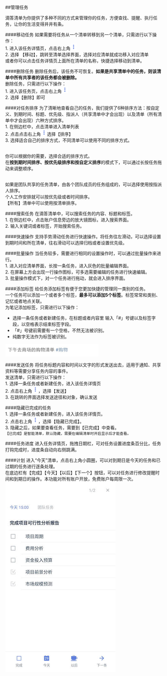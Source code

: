 ##管理任务

滴答清单为你提供了多种不同的方式来管理你的任务，方便查找、提醒、执行任务，让你的生活变得井井有条。

####移动任务
如果需要将任务从一个清单转移到另一个清单，只需进行以下操作：
<br>1. 进入该任务详情页，点击右上角<img src="../images/images_android/image001.png" title="更多" width="20" />
<br>2. 选择 【移动】，跳转至清单选择界面，选择对应清单就成功移入对应清单
<br >或者你可以点击任务详情页上面所在清单的名称，快捷选择移动到清单。

####删除任务
删除任务后，该任务不可恢复。**如果是共享清单中的任务，则该清单中所有共享者的该任务都会被删除。**
<br >删除任务，只需进行以下操作：
<br>1. 进入该任务页，点击右上角<img src="../images/images_android/image001.png" title="更多" width="20" />
<br>2. 选择【删除】即可

####对任务排序
为了清晰地查看自己的任务，我们提供了6种排序方法：按自定义、到期时间、标题、优先级、指派人（共享清单中才会出现）以及清单（所有清单中才会出现）六种方式排序。
<br>1. 在侧边栏中，点击清单进入清单列表 
<br>2. 点击点击右上角<img src="../images/images_android/image001.png" title="更多" width="20" />选择【排序】
<br>3. 选择适合自己的排序方式，不同清单可以使用不同的排序方式。

<br >你可以根据你的需要，选择合适的排序方式。
<br >在**按到期时间排序、按优先级排序和按自定义排序**的模式下，可以通过长按任务拖动来调整顺序。

<br >如果是团队共享的任务清单，由各个团队成员的任务组成的，可以选择使用按指派人排序。
<br >个人工作安排就可以按优先级或者时间排序。
<br >【所有】清单中可以使用按清单排序。

####搜索任务
在滴答清单中，可以搜索任务的内容、标题和标签。
<br>1. 在侧边栏中，点击账户信息旁边的放大镜图标，进入搜索界面。
<br>2. 输入关键词或者标签，开始搜索任务。

####快速操作
支持手势滑动任务进行快速操作。将任务往左滑动，可以选择设置到期时间和所在清单，往右滑动可以选择归档或者设置优先级。


####批量操作
当任务较多，需要进行相同的设置操作时，可以通过批量操作来进行。
<br>1. 进入对应清单界面，长按一条任务，进入灰色的批量编辑界面。
<br>2. 在屏幕上方会出现一行操作图标，可多选需要编辑的任务进行快速编辑。
<br>3. 批量操作模式下，对一个任务进行拖动，就会进入排序界面。

####添加标签
给任务添加标签有便于您更加快捷的管理同一类别的任务。
<br >一个任务可以添加一个或者多个标签，**最多可以添加5个标签**。标签常常和类别、记忆或者地点关联。
<br >为笔记添加标签，只需进行以下操作：
- 选择一条任务或者新建任务，在标题或者内容里 输入「#」号键以及标签字段，以空格表示结束标签字段。
- 「#」号键前需要有一个空格，不然无法被识别。
- 纯数字无法作为标签被识别。

<img src="../images/image4307.jpg" title="标签举例" width="300"  />

####发送任务
将任务标题内容和时间以文字的形式发送出去，适用于通知、共享资料等需要分享任务内容的事件。
<br >发送清单，只需进行以下操作：
<br>1. 选择一条任务或者新建任务，进入该任务详情页
<br>2. 点击右上角<img src="../images/images_android/image001.png" title="更多" width="20" />，选择【发送】
<br>3. 在跳转的界面选择发送途径和对象，确认发送

####隐藏已完成的任务
<br>1. 选择一条任务或者新建任务，进入该任务详情页。
<br>2. 点击右上角<img src="../images/images_android/image001.png" title="更多" width="20" />，选择【隐藏已完成】。
<br>3. 隐藏之后，如果要查看任务，需要到【已完成】中查看。
<br >```【已完成】是智能清单，默认隐藏，需要在编辑清单时开启显示后才能查看。```

####任务进度
进入任务详情页，拖拽日期栏，可对任务设置进度条百分比，任务打钩完成时，进度条自动向右侧跳满。

####计划 
进入“今天”清单，点击右上角小圆圈，可以对到期日是今天的任务和已过期的任务进行逐条处理。 
<br >在底边栏有【完成】【今天】【以后】【下一个】按钮，可以对任务进行修改提醒时间和到期日的操作。本功能对所有账户开放，免费账户每周限一次。 
![](安卓-计划.jpg)
